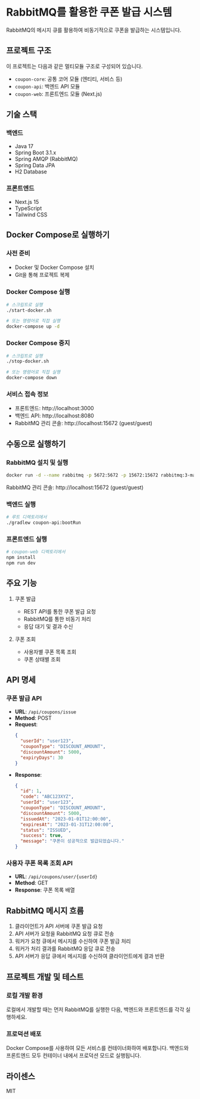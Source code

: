# RabbitMQ를 활용한 쿠폰 발급 시스템

RabbitMQ의 메시지 큐를 활용하여 비동기적으로 쿠폰을 발급하는 시스템입니다.

## 프로젝트 구조

이 프로젝트는 다음과 같은 멀티모듈 구조로 구성되어 있습니다.

- `coupon-core`: 공통 코어 모듈 (엔티티, 서비스 등)
- `coupon-api`: 백엔드 API 모듈
- `coupon-web`: 프론트엔드 모듈 (Next.js)

## 기술 스택

### 백엔드

- Java 17
- Spring Boot 3.1.x
- Spring AMQP (RabbitMQ)
- Spring Data JPA
- H2 Database

### 프론트엔드

- Next.js 15
- TypeScript
- Tailwind CSS

## Docker Compose로 실행하기

### 사전 준비

- Docker 및 Docker Compose 설치
- Git을 통해 프로젝트 복제

### Docker Compose 실행

```bash
# 스크립트로 실행
./start-docker.sh

# 또는 명령어로 직접 실행
docker-compose up -d
```

### Docker Compose 중지

```bash
# 스크립트로 실행
./stop-docker.sh

# 또는 명령어로 직접 실행
docker-compose down
```

### 서비스 접속 정보

- 프론트엔드: http://localhost:3000
- 백엔드 API: http://localhost:8080
- RabbitMQ 관리 콘솔: http://localhost:15672 (guest/guest)

## 수동으로 실행하기

### RabbitMQ 설치 및 실행

```bash
docker run -d --name rabbitmq -p 5672:5672 -p 15672:15672 rabbitmq:3-management
```

RabbitMQ 관리 콘솔: http://localhost:15672 (guest/guest)

### 백엔드 실행

```bash
# 루트 디렉토리에서
./gradlew coupon-api:bootRun
```

### 프론트엔드 실행

```bash
# coupon-web 디렉토리에서
npm install
npm run dev
```

## 주요 기능

1. 쿠폰 발급
   - REST API를 통한 쿠폰 발급 요청
   - RabbitMQ를 통한 비동기 처리
   - 응답 대기 및 결과 수신

2. 쿠폰 조회
   - 사용자별 쿠폰 목록 조회
   - 쿠폰 상태별 조회

## API 명세

### 쿠폰 발급 API

- **URL**: `/api/coupons/issue`
- **Method**: POST
- **Request**:
  ```json
  {
    "userId": "user123",
    "couponType": "DISCOUNT_AMOUNT",
    "discountAmount": 5000,
    "expiryDays": 30
  }
  ```
- **Response**:
  ```json
  {
    "id": 1,
    "code": "ABC123XYZ",
    "userId": "user123",
    "couponType": "DISCOUNT_AMOUNT",
    "discountAmount": 5000,
    "issuedAt": "2023-01-01T12:00:00",
    "expiresAt": "2023-01-31T12:00:00",
    "status": "ISSUED",
    "success": true,
    "message": "쿠폰이 성공적으로 발급되었습니다."
  }
  ```

### 사용자 쿠폰 목록 조회 API

- **URL**: `/api/coupons/user/{userId}`
- **Method**: GET
- **Response**: 쿠폰 목록 배열

## RabbitMQ 메시지 흐름

1. 클라이언트가 API 서버에 쿠폰 발급 요청
2. API 서버가 요청을 RabbitMQ 요청 큐로 전송
3. 워커가 요청 큐에서 메시지를 수신하여 쿠폰 발급 처리
4. 워커가 처리 결과를 RabbitMQ 응답 큐로 전송
5. API 서버가 응답 큐에서 메시지를 수신하여 클라이언트에게 결과 반환

## 프로젝트 개발 및 테스트

### 로컬 개발 환경

로컬에서 개발할 때는 먼저 RabbitMQ를 실행한 다음, 백엔드와 프론트엔드를 각각 실행하세요.

### 프로덕션 배포

Docker Compose를 사용하여 모든 서비스를 컨테이너화하여 배포합니다.
백엔드와 프론트엔드 모두 컨테이너 내에서 프로덕션 모드로 실행됩니다.

## 라이센스

MIT
